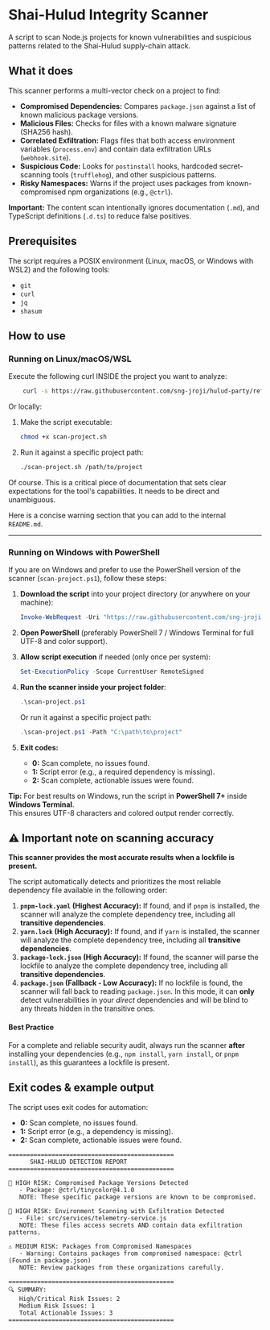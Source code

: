 # Shai-Hulud Integrity Scanner

A script to scan Node.js projects for known vulnerabilities and suspicious patterns related to the Shai-Hulud
supply-chain attack.

## What it does

This scanner performs a multi-vector check on a project to find:

* **Compromised Dependencies:** Compares `package.json` against a list of known malicious package versions.
* **Malicious Files:** Checks for files with a known malware signature (SHA256 hash).
* **Correlated Exfiltration:** Flags files that both access environment variables (`process.env`) and contain data
  exfiltration URLs (`webhook.site`).
* **Suspicious Code:** Looks for `postinstall` hooks, hardcoded secret-scanning tools (`trufflehog`), and other
  suspicious patterns.
* **Risky Namespaces:** Warns if the project uses packages from known-compromised npm organizations (e.g., `@ctrl`).

**Important:** The content scan intentionally ignores documentation (`.md`), and TypeScript definitions (`.d.ts`) to
reduce false positives.

## Prerequisites

The script requires a POSIX environment (Linux, macOS, or Windows with WSL2) and the following tools:

* `git`
* `curl`
* `jq`
* `shasum`

## How to use

### Running on Linux/macOS/WSL

Execute the following curl INSIDE the project you want to analyze:

```bash
    curl -s https://raw.githubusercontent.com/sng-jroji/hulud-party/refs/heads/main/scan-project.sh | bash /dev/stdin
```

Or locally:

1. Make the script executable:
   ```bash
   chmod +x scan-project.sh
   ```

2. Run it against a specific project path:
    ```bash
    ./scan-project.sh /path/to/project
    ```

Of course. This is a critical piece of documentation that sets clear expectations for the tool's capabilities. It needs
to be direct and unambiguous.

Here is a concise warning section that you can add to the internal `README.md`.

---

### Running on Windows with PowerShell

If you are on Windows and prefer to use the PowerShell version of the scanner (`scan-project.ps1`), follow these steps:

1. **Download the script** into your project directory (or anywhere on your machine):

    ```powershell
    Invoke-WebRequest -Uri "https://raw.githubusercontent.com/sng-jroji/hulud-party/refs/heads/main/scan-project.ps1" -OutFile "scan-project.ps1"
    ```

2. **Open PowerShell** (preferably PowerShell 7 / Windows Terminal for full UTF-8 and color support).

3. **Allow script execution** if needed (only once per system):

    ```powershell
    Set-ExecutionPolicy -Scope CurrentUser RemoteSigned
    ```

4. **Run the scanner inside your project folder**:

    ```powershell
    .\scan-project.ps1
    ```

   Or run it against a specific project path:

    ```powershell
    .\scan-project.ps1 -Path "C:\path\to\project"
    ```

5. **Exit codes:**

    * **0:** Scan complete, no issues found.
    * **1:** Script error (e.g., a required dependency is missing).
    * **2:** Scan complete, actionable issues were found.

**Tip:** For best results on Windows, run the script in **PowerShell 7+** inside **Windows Terminal**.  
This ensures UTF-8 characters and colored output render correctly.

## ⚠️ Important note on scanning accuracy

**This scanner provides the most accurate results when a lockfile is present.**

The script automatically detects and prioritizes the most reliable dependency file available in the following order:

1. **`pnpm-lock.yaml` (Highest Accuracy):** If found, and if `pnpm` is installed, the scanner will analyze the complete
   dependency tree, including all **transitive dependencies**.
2. **`yarn.lock` (High Accuracy):** If found, and if `yarn` is installed, the scanner will analyze the complete
   dependency tree, including all **transitive dependencies**.
3. **`package-lock.json` (High Accuracy):** If found, the scanner will parse the lockfile to analyze the complete
   dependency tree, including all **transitive dependencies**.
4. **`package.json` (Fallback - Low Accuracy):** If no lockfile is found, the scanner will fall back to reading
   `package.json`. In this mode, it can **only** detect vulnerabilities in your *direct* dependencies and will be blind
   to any threats hidden in the transitive ones.

#### Best Practice

For a complete and reliable security audit, always run the scanner **after** installing your dependencies (e.g.,
`npm install`, `yarn install`, or `pnpm install`), as this guarantees a lockfile is present.

## Exit codes & example output

The script uses exit codes for automation:

* **0:** Scan complete, no issues found.
* **1:** Script error (e.g., a dependency is missing).
* **2:** Scan complete, actionable issues were found.

```
==============================================
      SHAI-HULUD DETECTION REPORT
==============================================

🚨 HIGH RISK: Compromised Package Versions Detected
   - Package: @ctrl/tinycolor@4.1.0
   NOTE: These specific package versions are known to be compromised.

🚨 HIGH RISK: Environment Scanning with Exfiltration Detected
   - File: src/services/telemetry-service.js
   NOTE: These files access secrets AND contain data exfiltration patterns.

⚠️ MEDIUM RISK: Packages from Compromised Namespaces
   - Warning: Contains packages from compromised namespace: @ctrl (Found in package.json)
   NOTE: Review packages from these organizations carefully.

==============================================
🔍 SUMMARY:
   High/Critical Risk Issues: 2
   Medium Risk Issues: 1
   Total Actionable Issues: 3
==============================================
```
